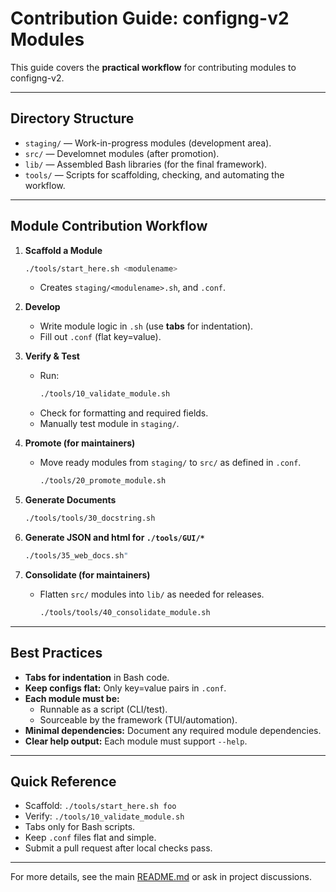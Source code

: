 # Contribution Guide: configng-v2 Modules

This guide covers the **practical workflow** for contributing modules to configng-v2.  

---

## Directory Structure

- `staging/` — Work-in-progress modules (development area).
- `src/` — Develomnet modules (after promotion).
- `lib/` — Assembled Bash libraries (for the final framework).
- `tools/` — Scripts for scaffolding, checking, and automating the workflow.

---

## Module Contribution Workflow

1. **Scaffold a Module**
   ```sh
   ./tools/start_here.sh <modulename>
   ```
   - Creates `staging/<modulename>.sh`, and `.conf`.

2. **Develop**
   - Write module logic in `.sh` (use **tabs** for indentation).
   - Fill out `.conf` (flat key=value).

3. **Verify & Test**
   - Run:
     ```sh
     ./tools/10_validate_module.sh
     ```
   - Check for formatting and required fields.
   - Manually test module in `staging/`.

4. **Promote (for maintainers)**
   - Move ready modules from `staging/` to `src/` as defined in `.conf`.
     ```sh
     ./tools/20_promote_module.sh
     ```
5. **Generate Documents**
     ```sh
     ./tools/tools/30_docstring.sh
    ```
6. **Generate JSON and html for `./tools/GUI/*`**
   ```sh
   ./tools/35_web_docs.sh"
   ```
5. **Consolidate (for maintainers)**
   - Flatten `src/` modules into `lib/` as needed for releases.
     ```sh
     ./tools/tools/40_consolidate_module.sh
     ```
---

## Best Practices

- **Tabs for indentation** in Bash code.
- **Keep configs flat:** Only key=value pairs in `.conf`.
- **Each module must be:**
  - Runnable as a script (CLI/test).
  - Sourceable by the framework (TUI/automation).
- **Minimal dependencies:** Document any required module dependencies.
- **Clear help output:** Each module must support `--help`.

---

## Quick Reference

- Scaffold: `./tools/start_here.sh foo`
- Verify:   `./tools/10_validate_module.sh`
- Tabs only for Bash scripts.
- Keep `.conf` files flat and simple.
- Submit a pull request after local checks pass.

---

For more details, see the main [README.md](../README.md) or ask in project discussions.
